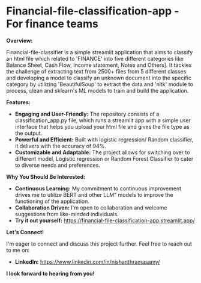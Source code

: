 #  Financial-file-classification-app - For finance teams

**Overview:**

Financial-file-classifier is a simple streamlit application that aims to classify an html file which related to 'FINANCE' into five different categories like Balance Sheet, Cash Flow, Income statement, Notes and Others]. It tackles the challenge of extracting text from 2500+ files from 5 different classes and developing a model to classify an unknown document into the specific category by utilizing 'BeautifulSoup' to extract the data and 'nltk' module to process, clean and sklearn's ML models to train and build the application.

**Features:**

*  **Engaging and User-Friendly:** The repository consists of a classification_app.py file, which runs a streamlit app with a simple user interface that helps you upload your html file and gives the file type as the output.
*  **Powerful and Efficient:** Built with logistic regression/ Random classifier, it delivers with the accuracy of 94%.
*  **Customizable and Adaptable:** The project allows for switching over to different model, Logistic regression or Random Forest Classifier to cater to diverse needs and preferences.

**Why You Should Be Interested:**

*  **Continuous Learning:** My commitment to continuous improvement drives me to utilize BERT and other LLM" models to improve the functioning of the application.
*  **Collaboration Driven:** I'm open to collaboration and welcome suggestions from like-minded individuals.
*  **Try it out yourself:** https://financial-file-classification-app.streamlit.app/

**Let's Connect!**

I'm eager to connect and discuss this project further. Feel free to reach out to me on:
*  **LinkedIn:** https://www.linkedin.com/in/nishanthramasamy/

**I look forward to hearing from you!**

